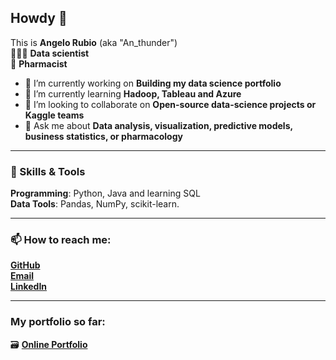 ## Howdy 👋
This is **Angelo Rubio**  (aka "An_thunder")  
👨🏻‍💻 **Data scientist**  
💊 **Pharmacist**

- 🔭 I’m currently working on **Building my data science portfolio**
- 🌱 I’m currently learning **Hadoop, Tableau and Azure**
- 👾 I’m looking to collaborate on **Open-source data-science projects or Kaggle teams**
- 💬 Ask me about **Data analysis, visualization, predictive models, business statistics, or pharmacology**


---  

### 🚀 Skills & Tools
**Programming**: Python, Java and learning SQL  
**Data Tools**: Pandas, NumPy, scikit-learn.

---  

### 📫 How to reach me:
**[GitHub](https://github.com/angelo-rubio)**   
**[Email](mailto:angelo-rubio@script.mozmail.com)**  
**[LinkedIn](https://www.linkedin.com/in/angelo-rubio)**  

--- 

### My portfolio so far:
🗃️ **[Online Portfolio](https://www.mygreatlearning.com/eportfolio/angelo-rubio)**  

